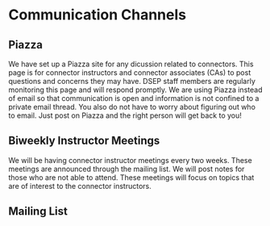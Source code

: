 # Communication Channels

## Piazza

We have set up a Piazza site for any dicussion related to connectors. This page is for connector instructors and connector associates \(CAs\) to post questions and concerns they may have. DSEP staff members are regularly monitoring this page and will respond promptly. We are using Piazza instead of email so that communication is open and information is not confined to a private email thread. You also do not have to worry about figuring out who to email. Just post on Piazza and the right person will get back to you!

## Biweekly Instructor Meetings

We will be having connector instructor meetings every two weeks. These meetings are announced through the mailing list. We will post notes for those who are not able to attend. These meetings will focus on topics that are of interest to the connector instructors.

## Mailing List



